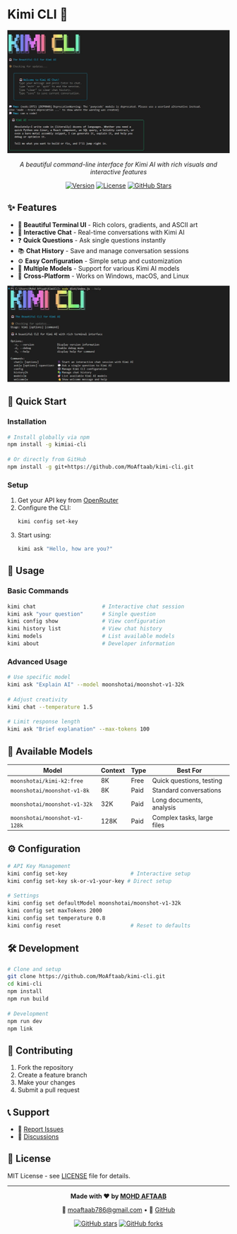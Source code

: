 # Kimi CLI 🤖

<div align="center">

![Kimi CLI Banner](./src/assets/kimi-cli-banner.jpg)

*A beautiful command-line interface for Kimi AI with rich visuals and interactive features*

[![Version](https://img.shields.io/npm/v/kimiai-cli?style=for-the-badge&logo=npm)](https://www.npmjs.com/package/kimiai-cli)
[![License](https://img.shields.io/npm/l/kimiai-cli?style=for-the-badge)](./LICENSE)
[![GitHub Stars](https://img.shields.io/github/stars/MoAftaab/kimi-cli?style=for-the-badge&logo=github)](https://github.com/MoAftaab/kimi-cli)

</div>

## ✨ Features

- 🎨 **Beautiful Terminal UI** - Rich colors, gradients, and ASCII art
- 💬 **Interactive Chat** - Real-time conversations with Kimi AI
- ❓ **Quick Questions** - Ask single questions instantly
- 📚 **Chat History** - Save and manage conversation sessions
- ⚙️ **Easy Configuration** - Simple setup and customization
- 🎯 **Multiple Models** - Support for various Kimi AI models
- 🚀 **Cross-Platform** - Works on Windows, macOS, and Linux

![Features Overview](./src/assets/kimi-cli-demo.jpg)

## 🚀 Quick Start

### Installation
```bash
# Install globally via npm
npm install -g kimiai-cli

# Or directly from GitHub
npm install -g git+https://github.com/MoAftaab/kimi-cli.git
```

### Setup
1. Get your API key from [OpenRouter](https://openrouter.ai/keys)
2. Configure the CLI:
   ```bash
   kimi config set-key
   ```
3. Start using:
   ```bash
   kimi ask "Hello, how are you?"
   ```

## 💬 Usage

### Basic Commands
```bash
kimi chat                     # Interactive chat session
kimi ask "your question"      # Single question
kimi config show              # View configuration
kimi history list             # View chat history
kimi models                   # List available models
kimi about                    # Developer information
```

### Advanced Usage
```bash
# Use specific model
kimi ask "Explain AI" --model moonshotai/moonshot-v1-32k

# Adjust creativity
kimi chat --temperature 1.5

# Limit response length
kimi ask "Brief explanation" --max-tokens 100
```

## 🎯 Available Models

| Model | Context | Type | Best For |
|-------|---------|------|----------|
| `moonshotai/kimi-k2:free` | 8K | Free | Quick questions, testing |
| `moonshotai/moonshot-v1-8k` | 8K | Paid | Standard conversations |
| `moonshotai/moonshot-v1-32k` | 32K | Paid | Long documents, analysis |
| `moonshotai/moonshot-v1-128k` | 128K | Paid | Complex tasks, large files |

## ⚙️ Configuration

```bash
# API Key Management
kimi config set-key                    # Interactive setup
kimi config set-key sk-or-v1-your-key # Direct setup

# Settings
kimi config set defaultModel moonshotai/moonshot-v1-32k
kimi config set maxTokens 2000
kimi config set temperature 0.8
kimi config reset                      # Reset to defaults
```

## 🛠️ Development

```bash
# Clone and setup
git clone https://github.com/MoAftaab/kimi-cli.git
cd kimi-cli
npm install
npm run build

# Development
npm run dev
npm link
```

## 🤝 Contributing

1. Fork the repository
2. Create a feature branch
3. Make your changes
4. Submit a pull request

## 📞 Support

- 🐛 [Report Issues](https://github.com/MoAftaab/kimi-cli/issues)
- 💬 [Discussions](https://github.com/MoAftaab/kimi-cli/discussions)

## 📄 License

MIT License - see [LICENSE](LICENSE) file for details.

---

<div align="center">

**Made with ❤️ by [MOHD AFTAAB](https://github.com/MoAftaab)**

📧 [moaftaab786@gmail.com](mailto:moaftaab786@gmail.com) • 🐙 [GitHub](https://github.com/MoAftaab)

[![GitHub stars](https://img.shields.io/github/stars/MoAftaab/kimi-cli.svg?style=social&label=Star)](https://github.com/MoAftaab/kimi-cli)
[![GitHub forks](https://img.shields.io/github/forks/MoAftaab/kimi-cli.svg?style=social&label=Fork)](https://github.com/MoAftaab/kimi-cli/fork)

</div>
